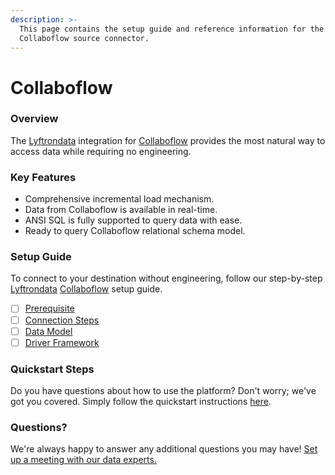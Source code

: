 ```yaml
---
description: >-
  This page contains the setup guide and reference information for the
  Collaboflow source connector.
---
```


# Collaboflow

### Overview

The [Lyftrondata](https://www.lyftrondata.com/) integration for [Collaboflow](None/) provides the most natural way to access data while requiring no engineering.

### Key Features

* Comprehensive incremental load mechanism.
* Data from Collaboflow is available in real-time.
* ANSI SQL is fully supported to query data with ease.
* Ready to query Collaboflow relational schema model.

### Setup Guide

To connect to your destination without engineering, follow our step-by-step [Lyftrondata](https://www.lyftrondata.com/) [Collaboflow](None/) setup guide.

* [ ] [Prerequisite](prerequisite.md)
* [ ] [Connection Steps](connection-steps.md)
* [ ] [Data Model](data-model/erd.md)
* [ ] [Driver Framework](driver-framework/)

### Quickstart Steps

Do you have questions about how to use the platform? Don't worry; we've got you covered. Simply follow the quickstart instructions [here](../../).

### Questions? <a href="#questions" id="questions"></a>

We're always happy to answer any additional questions you may have! [Set up a meeting with our data experts.](https://www.lyftrondata.com/book-a-meeting/)
